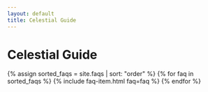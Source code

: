 ```yaml
---
layout: default
title: Celestial Guide
---
```


<h1>Celestial Guide</h1>
<div class="faq-container">
 {% assign sorted_faqs = site.faqs | sort: "order" %}
 {% for faq in sorted_faqs %}
   {% include faq-item.html faq=faq %}
 {% endfor %}
</div>

<script>
  const faqItems = document.querySelectorAll('.faq-item');
  faqItems.forEach(item => {
    item.addEventListener('click', () => {
      item.classList.toggle('active');
    });
  });
</script>
